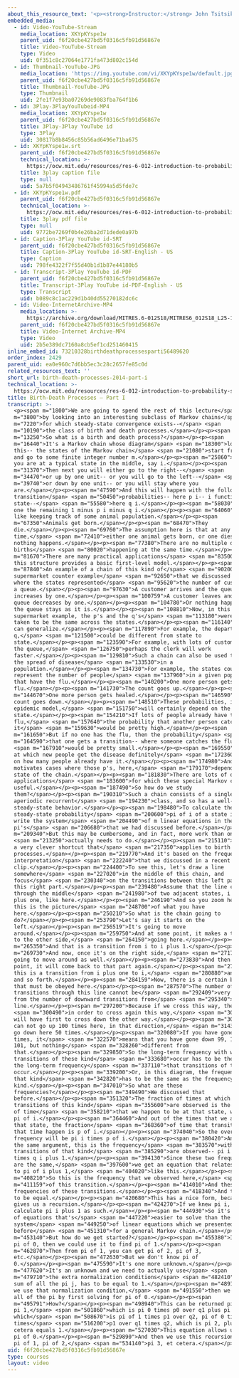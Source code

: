 ```yaml
---
about_this_resource_text: '<p><strong>Instructor:</strong> John Tsitsiklis</p>'
embedded_media:
  - id: Video-YouTube-Stream
    media_location: XKYpKYspe1w
    parent_uid: f6f20cbe427bd5f0316c5fb91d56867e
    title: Video-YouTube-Stream
    type: Video
    uid: 0f351c8c27064e1771fa473d802c154d
  - id: Thumbnail-YouTube-JPG
    media_location: 'https://img.youtube.com/vi/XKYpKYspe1w/default.jpg'
    parent_uid: f6f20cbe427bd5f0316c5fb91d56867e
    title: Thumbnail-YouTube-JPG
    type: Thumbnail
    uid: 2fe1f7e93ba07269de9083fba764f1b6
  - id: 3Play-3PlayYouTubeid-MP4
    media_location: XKYpKYspe1w
    parent_uid: f6f20cbe427bd5f0316c5fb91d56867e
    title: 3Play-3Play YouTube id
    type: 3Play
    uid: 30817b8b8456c85b56ad6496e71ba675
  - id: XKYpKYspe1w.srt
    parent_uid: f6f20cbe427bd5f0316c5fb91d56867e
    technical_location: >-
      https://ocw.mit.edu/resources/res-6-012-introduction-to-probability-spring-2018/part-iii-random-processes/birth-death-processes-2014-part-i/XKYpKYspe1w.srt
    title: 3play caption file
    type: null
    uid: 5a7b5f04943486761f45994a5d5fde7c
  - id: XKYpKYspe1w.pdf
    parent_uid: f6f20cbe427bd5f0316c5fb91d56867e
    technical_location: >-
      https://ocw.mit.edu/resources/res-6-012-introduction-to-probability-spring-2018/part-iii-random-processes/birth-death-processes-2014-part-i/XKYpKYspe1w.pdf
    title: 3play pdf file
    type: null
    uid: 9772be7269f0b4e26ba2d71dede0a97b
  - id: Caption-3Play YouTube id-SRT
    parent_uid: f6f20cbe427bd5f0316c5fb91d56867e
    title: Caption-3Play YouTube id-SRT-English - US
    type: Caption
    uid: 798fe4322f7f55d40b1d1b87e44180b5
  - id: Transcript-3Play YouTube id-PDF
    parent_uid: f6f20cbe427bd5f0316c5fb91d56867e
    title: Transcript-3Play YouTube id-PDF-English - US
    type: Transcript
    uid: b089c8c1ac229d1b40dd55270182dc6c
  - id: Video-InternetArchive-MP4
    media_location: >-
      https://archive.org/download/MITRES.6-012S18/MITRES6_012S18_L25-10_300k.mp4
    parent_uid: f6f20cbe427bd5f0316c5fb91d56867e
    title: Video-Internet Archive-MP4
    type: Video
    uid: 2b5e389dc7160a8cb5ef1cd251460415
inline_embed_id: 73210328birthdeathprocessesparti56489620
order_index: 2429
parent_uid: ea0e960c7d6bb5ec3c28c2657fe85c0d
related_resources_text: ''
short_url: birth-death-processes-2014-part-i
technical_location: >-
  https://ocw.mit.edu/resources/res-6-012-introduction-to-probability-spring-2018/part-iii-random-processes/birth-death-processes-2014-part-i
title: Birth-Death Processes — Part I
transcript: >-
  <p><span m="1800">We are going to spend the rest of this lecture</span> <span
  m="3800">by looking into an interesting subclass of Markov chains</span> <span
  m="7220">for which steady-state convergence exists--</span> <span
  m="10190">the class of birth and death processes.</span></p><p><span
  m="13250">So what is a birth and death process?</span></p><p><span
  m="16440">It's a Markov chain whose diagram</span> <span m="18300">looks like
  this-- the states of the Markov chain</span> <span m="21080">start from zero
  and go to some finite integer number m.</span></p><p><span m="25860">And if
  you are at a typical state in the middle, say i.</span></p><p><span
  m="31370">Then next you will either go to the right--</span> <span
  m="34470">or up by one unit-- or you will go to the left--</span> <span
  m="39740">or down by one unit-- or you will stay where you
  are.</span></p><p><span m="47590">And this will happen with the following
  transition</span> <span m="50450">probabilities-- here p i-- i function of the
  state--</span> <span m="55580">here q i.</span></p><p><span m="58030">And this
  one the remaining 1 minus p i minus q i.</span></p><p><span m="64060">So it's
  like keeping track of some animal population.</span></p><p><span
  m="67350">Animals get born.</span></p><p><span m="68470">They
  die.</span></p><p><span m="69760">The assumption here is that at any point in
  time,</span> <span m="72410">either one animal gets born, or one dies, or
  nothing happens.</span></p><p><span m="77380">There are no multiple deaths, no
  births</span> <span m="80020">happening at the same time.</span></p><p><span
  m="81670">There are many practical applications</span> <span m="83500">where
  this structure provides a basic first-level model.</span></p><p><span
  m="87840">An example of a chain of this kind of</span> <span m="90200">was the
  supermarket counter example</span> <span m="92650">that we discussed before,
  where the states represented</span> <span m="95620">the number of customers in
  a queue.</span></p><p><span m="97630">A customer arrives and the queue
  increases by one.</span></p><p><span m="100759">A customer leaves and the
  queue decreases by one.</span></p><p><span m="104780">Or nothing happens and
  the queue stays as it is.</span></p><p><span m="108810">Now, in this
  supermarket example, the p's and the q's</span> <span m="113180">were all
  taken to be the same across the states.</span></p><p><span m="116140">But we
  can generalize.</span></p><p><span m="117890">For example, the departure rate,
  q,</span> <span m="121500">could be different from state to
  state.</span></p><p><span m="123590">For example, with lots of customers in
  the queue,</span> <span m="126750">perhaps the clerk will work
  faster.</span></p><p><span m="129810">Such a chain can also be used to model
  the spread of disease</span> <span m="133530">in a
  population.</span></p><p><span m="134730">For example, the states could
  represent the number of people</span> <span m="137960">in a given population
  that have the flu.</span></p><p><span m="140200">One more person gets the
  flu.</span></p><p><span m="141730">The count goes up.</span></p><p><span
  m="144670">One more person gets healed.</span></p><p><span m="146590">The
  count goes down.</span></p><p><span m="148510">These probabilities, in such an
  epidemic model,</span> <span m="151750">will certainly depend on the current
  state.</span></p><p><span m="154210">If lots of people already have the
  flu,</span> <span m="157640">the probability that another person catches
  it</span> <span m="159630">would be pretty high.</span></p><p><span
  m="161650">But if no one has the flu, then the probability</span> <span
  m="164590">that one gets a transition-- where someone catches the flu--</span>
  <span m="167910">would be pretty small.</span></p><p><span m="169550">The rate
  at which new people get the disease definitely</span> <span m="172360">depends
  on how many people already have it.</span></p><p><span m="174980">And that
  motivates cases where those p's, here,</span> <span m="179170">depend on the
  state of the chain.</span></p><p><span m="181830">There are lots of other
  applications</span> <span m="183600">for which these special Markov chains are
  useful.</span></p><p><span m="187490">So how do we study
  them?</span></p><p><span m="190310">Such a chain consists of a single
  aperiodic recurrent</span> <span m="194230">class, and so has a well-defined
  steady-state behavior.</span></p><p><span m="198480">To calculate the
  steady-state probability</span> <span m="200600">pi of i of a state i, you can
  write the system</span> <span m="204490">of m linear equations in the
  pi's</span> <span m="206680">that we had discussed before.</span></p><p><span
  m="209340">But this may be cumbersome, and in fact, more work than one</span>
  <span m="213250">actually needs to do.</span></p><p><span m="215110">There is
  a very clever shortcut that</span> <span m="217350">applies to birth and death
  processes.</span></p><p><span m="219770">And it's based on the frequency
  interpretation</span> <span m="222240">that we discussed in a recent
  clip.</span></p><p><span m="224400">To see this, let's draw a line
  somewhere</span> <span m="227020">in the middle of this chain, and
  focus</span> <span m="230340">on the transitions between this left part and
  this right part.</span></p><p><span m="239480">Assume that the line cuts
  through the middle</span> <span m="241980">of two adjacent states, i and i
  plus one, like here.</span></p><p><span m="246190">And so you zoom here and
  this is the picture</span> <span m="248700">of what you have
  here.</span></p><p><span m="250210">So what is the chain going to
  do?</span></p><p><span m="253790">Let's say it starts on the
  left.</span></p><p><span m="256519">It's going to move
  around.</span></p><p><span m="259750">And at some point, it makes a transition
  to the other side,</span> <span m="264150">going here.</span></p><p><span
  m="265350">And that is a transition from i to i plus 1.</span></p><p><span
  m="269730">And now, once it's on the right side,</span> <span m="271720">it's
  going to move around as well.</span></p><p><span m="273830">And then at one
  point, it will come back to that part again.</span></p><p><span m="277159">And
  this is a transition from i plus one to i,</span> <span m="280880">and so on
  and so forth.</span></p><p><span m="284159">Now, there is a certain balance
  that must be obeyed here.</span></p><p><span m="287570">The number of upward
  transitions through this line cannot be</span> <span m="292409">very different
  from the number of downward transitions from</span> <span m="295340">this
  line.</span></p><p><span m="297200">Because if we cross this way, then</span>
  <span m="300490">in order to cross again this way,</span> <span m="303180">you
  will have first to cross down the other way.</span></p><p><span m="307320">You
  can not go up 100 times here, in that direction,</span> <span m="314300">and
  go down here 50 times.</span></p><p><span m="320080">If you have gone up 100
  times, it</span> <span m="322570">means that you have gone down 99, 100 or
  101, but nothing</span> <span m="328260">different from
  that.</span></p><p><span m="329850">So the long-term frequency with which
  transitions of these kind</span> <span m="333680">occur has to be the same as
  the long-term frequency</span> <span m="337110">that transitions of that kind
  occur.</span></p><p><span m="339200">Or, in this diagram, the frequency of
  that kind</span> <span m="342820">has to be the same as the frequency of that
  kind.</span></p><p><span m="347010">So what are these
  frequencies?</span></p><p><span m="349490">We discussed that
  before.</span></p><p><span m="351320">The fraction of times at which
  transitions of this kind</span> <span m="355600">are observed is the fraction
  of time</span> <span m="358210">that we happen to be at that state, which is
  pi of i.</span></p><p><span m="364460">And out of the times that we are in
  that state, the fraction</span> <span m="368360">of time that transitions of
  that time happen is p of i.</span></p><p><span m="374040">So the overall
  frequency will be pi i times p of i.</span></p><p><span m="380420">And with
  the same argument, this is the frequency</span> <span m="383570">with which
  transitions of that kind</span> <span m="385290">are observed-- pi i plus 1
  times q i plus 1.</span></p><p><span m="394130">Since these two frequencies
  are the same,</span> <span m="397600">we get an equation that relates pi of i
  to pi of i plus 1,</span> <span m="404020">like this.</span></p><p><span
  m="408210">So this is the frequency that we observed here,</span> <span
  m="411159">of this transition.</span></p><p><span m="414010">And these are the
  frequencies of these transitions.</span></p><p><span m="418340">And they have
  to be equal.</span></p><p><span m="420680">This has a nice form, because it
  gives us a recursion.</span></p><p><span m="424270">If we knew pi i, we can
  calculate pi i plus 1 as such.</span></p><p><span m="444930">So it's a system
  of equations that's</span> <span m="447220">easier to solve than the original
  system</span> <span m="449250">of linear equations which we presented
  before</span> <span m="451310">for a general Markov chain.</span></p><p><span
  m="453140">But how do we get started?</span></p><p><span m="455380">If we knew
  pi of 0, then we could use it to find pi of 1.</span></p><p><span
  m="462870">Then from pi of 1, you can get pi of 2, pi of 3,
  etc.</span></p><p><span m="472630">But we don't know pi of
  0.</span></p><p><span m="475590">It's one more unknown.</span></p><p><span
  m="477620">It's an unknown and we need to actually use</span> <span
  m="479710">the extra normalization conditions</span> <span m="482410">that the
  sum of all the pi j, has to be equal to 1.</span></p><p><span m="489100">After
  we use that normalization condition,</span> <span m="491550">then we can find
  all of the pi by first solving for pi of 0.</span></p><p><span
  m="495791">How?</span></p><p><span m="498940">This can be returned pi 0 plus
  pi 1,</span> <span m="501860">which is pi 0 times p0 over q1 plus pi of 2,
  which</span> <span m="508670">is pi of 1 times p1 over q2, pi of 0 times p0
  times</span> <span m="516200">p1 over q1 times q2, which is pi 2, plus et
  cetera equals 1.</span></p><p><span m="527030">This equation allows us to find
  pi of 0.</span></p><p><span m="529890">And then we use this recursion to find
  pi of 1, pi of 2,</span> <span m="534140">pi 3, et cetera.</span></p>
uid: f6f20cbe427bd5f0316c5fb91d56867e
type: courses
layout: video
---
```

